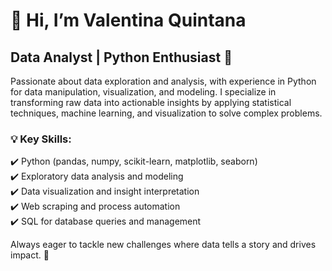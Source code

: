 # 👋 Hi, I’m Valentina Quintana
## Data Analyst | Python Enthusiast 🚀  

Passionate about data exploration and analysis, with experience in Python for data manipulation, visualization, and modeling. I specialize in transforming raw data into actionable insights by applying statistical techniques, machine learning, and visualization to solve complex problems.  

### 💡 Key Skills:  
✔️ Python (pandas, numpy, scikit-learn, matplotlib, seaborn)  
✔️ Exploratory data analysis and modeling  
✔️ Data visualization and insight interpretation  
✔️ Web scraping and process automation  
✔️ SQL for database queries and management  

Always eager to tackle new challenges where data tells a story and drives impact. 🚀  
